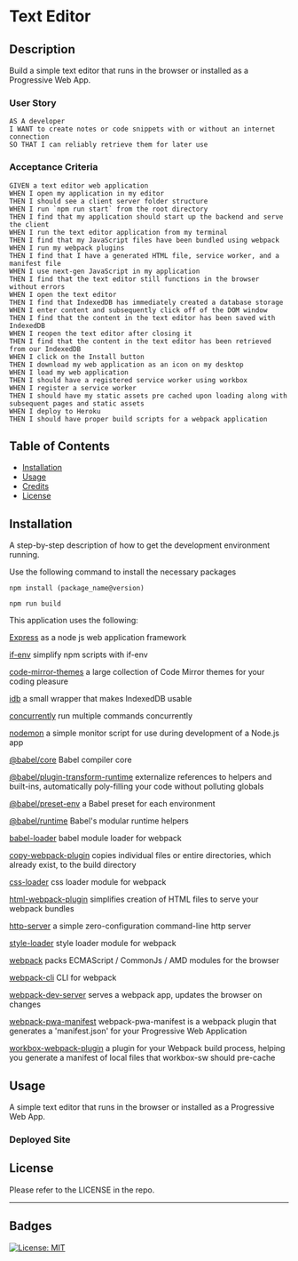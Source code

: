 # Text Editor

## Description

Build a simple text editor that runs in the browser or installed as a Progressive Web App.


### User Story

```
AS A developer
I WANT to create notes or code snippets with or without an internet connection
SO THAT I can reliably retrieve them for later use
```

### Acceptance Criteria

```
GIVEN a text editor web application
WHEN I open my application in my editor
THEN I should see a client server folder structure
WHEN I run `npm run start` from the root directory
THEN I find that my application should start up the backend and serve the client
WHEN I run the text editor application from my terminal
THEN I find that my JavaScript files have been bundled using webpack
WHEN I run my webpack plugins
THEN I find that I have a generated HTML file, service worker, and a manifest file
WHEN I use next-gen JavaScript in my application
THEN I find that the text editor still functions in the browser without errors
WHEN I open the text editor
THEN I find that IndexedDB has immediately created a database storage
WHEN I enter content and subsequently click off of the DOM window
THEN I find that the content in the text editor has been saved with IndexedDB
WHEN I reopen the text editor after closing it
THEN I find that the content in the text editor has been retrieved from our IndexedDB
WHEN I click on the Install button
THEN I download my web application as an icon on my desktop
WHEN I load my web application
THEN I should have a registered service worker using workbox
WHEN I register a service worker
THEN I should have my static assets pre cached upon loading along with subsequent pages and static assets
WHEN I deploy to Heroku
THEN I should have proper build scripts for a webpack application
```

## Table of Contents

- [Installation](#installation)
- [Usage](#usage)
- [Credits](#credits)
- [License](#license)

## Installation

A step-by-step description of how to get the development environment running.

Use the following command to install the necessary packages

```
npm install (package_name@version)

npm run build
```

This application uses the following:

[Express](https://www.npmjs.com/package/express/v/4.16.4) as a node js web application framework

[if-env](https://www.npmjs.com/package/if-env) simplify npm scripts with if-env

[code-mirror-themes](https://www.npmjs.com/package/code-mirror-themes) a large collection of Code Mirror themes for your coding pleasure

[idb](https://www.npmjs.com/package/idb) a small wrapper that makes IndexedDB usable

[concurrently](https://www.npmjs.com/package/concurrently) run multiple commands concurrently

[nodemon](https://www.npmjs.com/package/nodemon) a simple monitor script for use during development of a Node.js app

[@babel/core](https://www.npmjs.com/package/@babel/core) Babel compiler core

[@babel/plugin-transform-runtime](https://www.npmjs.com/package/@babel/plugin-transform-runtime) externalize references to helpers and built-ins, automatically poly-filling your code without polluting globals

[@babel/preset-env](https://www.npmjs.com/package/@babel/preset-env) a Babel preset for each environment

[@babel/runtime](https://www.npmjs.com/package/@babel/runtime) Babel's modular runtime helpers

[babel-loader](https://www.npmjs.com/package/babel-loader) babel module loader for webpack

[copy-webpack-plugin](https://www.npmjs.com/package/copy-webpack-plugin) copies individual files or entire directories, which already exist, to the build directory

[css-loader](https://www.npmjs.com/package/css-loader) css loader module for webpack

[html-webpack-plugin](https://www.npmjs.com/package/html-webpack-plugin) simplifies creation of HTML files to serve your webpack bundles

[http-server](https://www.npmjs.com/package/http-server) a simple zero-configuration command-line http server

[style-loader](https://www.npmjs.com/package/style-loader) style loader module for webpack

[webpack](https://www.npmjs.com/package/webpack) packs ECMAScript / CommonJs / AMD modules for the browser

[webpack-cli](https://www.npmjs.com/package/webpack-cli) CLI for webpack

[webpack-dev-server](https://www.npmjs.com/package/webpack-dev-server) serves a webpack app, updates the browser on changes

[webpack-pwa-manifest](https://www.npmjs.com/package/webpack-pwa-manifest) webpack-pwa-manifest is a webpack plugin that generates a 'manifest.json' for your Progressive Web Application

[workbox-webpack-plugin](https://www.npmjs.com/package/workbox-webpack-plugin) a plugin for your Webpack build process, helping you generate a manifest of local files that workbox-sw should pre-cache


## Usage

A simple text editor that runs in the browser or installed as a Progressive Web App.


### Deployed Site



## License

Please refer to the LICENSE in the repo.

---

## Badges

[![License: MIT](https://img.shields.io/badge/License-MIT-yellow.svg)](https://opensource.org/licenses/MIT)



